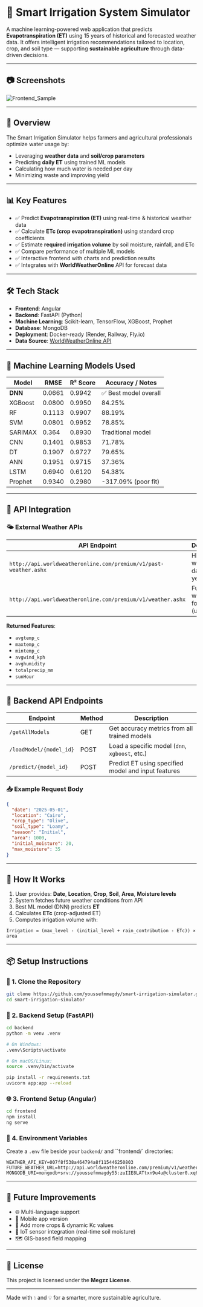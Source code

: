 # 🌿 Smart Irrigation System Simulator

A machine learning-powered web application that predicts **Evapotranspiration (ET)** using 15 years of historical and forecasted weather data. It offers intelligent irrigation recommendations tailored to location, crop, and soil type — supporting **sustainable agriculture** through data-driven decisions.

---

## 📷 Screenshots

![Frontend_Sample](https://github.com/user-attachments/assets/7336bc63-6416-4f74-85ea-7766da25415c)

---

## 🚀 Overview

The Smart Irrigation Simulator helps farmers and agricultural professionals optimize water usage by:

- Leveraging **weather data** and **soil/crop parameters**
- Predicting **daily ET** using trained ML models
- Calculating how much water is needed per day
- Minimizing waste and improving yield

---

## 📊 Key Features

- ✅ Predict **Evapotranspiration (ET)** using real-time & historical weather data  
- ✅ Calculate **ETc (crop evapotranspiration)** using standard crop coefficients  
- ✅ Estimate **required irrigation volume** by soil moisture, rainfall, and ETc  
- ✅ Compare performance of multiple ML models  
- ✅ Interactive frontend with charts and prediction results  
- ✅ Integrates with **WorldWeatherOnline** API for forecast data  

---

## 🛠️ Tech Stack

- **Frontend**: Angular  
- **Backend**: FastAPI (Python)  
- **Machine Learning**: Scikit-learn, TensorFlow, XGBoost, Prophet  
- **Database**: MongoDB  
- **Deployment**: Docker-ready (Render, Railway, Fly.io)  
- **Data Source**: [WorldWeatherOnline API](https://www.worldweatheronline.com)  

---

## 🧠 Machine Learning Models Used

| Model     | RMSE   | R² Score | Accuracy / Notes      |
|-----------|--------|----------|------------------------|
| **DNN**   | 0.0661 | 0.9942   | ✅ Best model overall   |
| XGBoost   | 0.0800 | 0.9950   | 84.25%                |
| RF        | 0.1113 | 0.9907   | 88.19%                |
| SVM       | 0.0801 | 0.9952   | 78.85%                |
| SARIMAX   | 0.364  | 0.8930   | Traditional model     |
| CNN       | 0.1401 | 0.9853   | 71.78%                |
| DT        | 0.1907 | 0.9727   | 79.65%                |
| ANN       | 0.1951 | 0.9715   | 37.36%                |
| LSTM      | 0.6940 | 0.6120   | 54.38%                |
| Prophet   | 0.9340 | 0.2980   | -317.09% (poor fit)   |

---

## 🔌 API Integration

### 🌤️ External Weather APIs

| API Endpoint                                                                 | Description                           |
|------------------------------------------------------------------------------|---------------------------------------|
| `http://api.worldweatheronline.com/premium/v1/past-weather.ashx`            | Historical weather data (15 years)    |
| `http://api.worldweatheronline.com/premium/v1/weather.ashx`                 | Future weather forecast (upcoming)    |

**Returned Features**:
- `avgtemp_c`
- `maxtemp_c`
- `mintemp_c`  
- `avgwind_kph`
- `avghumidity`
- `totalprecip_mm`
- `sunHour`  

---

## 🔗 Backend API Endpoints

| Endpoint                | Method | Description                                         |
|------------------------|--------|-----------------------------------------------------|
| `/getAllModels`        | GET   | Get accuracy metrics from all trained models        |
| `/loadModel/{model_id}`| POST   | Load a specific model (`dnn`, `xgboost`, etc.)      |
| `/predict/{model_id}`  | POST   | Predict ET using specified model and input features |

### 📥 Example Request Body

```json
{
  "date": "2025-05-01",
  "location": "Cairo",
  "crop_type": "Olive",
  "soil_type": "Loamy",
  "season": "Initial",
  "area": 1000,
  "initial_moisture": 20,
  "max_moisture": 35
}
```

---

## 🧪 How It Works

1. User provides: **Date**, **Location**, **Crop**, **Soil**, **Area**, **Moisture levels**  
2. System fetches future weather conditions from API  
3. Best ML model (DNN) predicts **ET**  
4. Calculates **ETc** (crop-adjusted ET)  
5. Computes irrigation volume with:

```
Irrigation = (max_level - (initial_level + rain_contribution - ETc)) × area
```

---

## 📦 Setup Instructions

### 🔧 1. Clone the Repository

```bash
git clone https://github.com/youssefmmagdy/smart-irrigation-simulator.git
cd smart-irrigation-simulator
```

### 🧪 2. Backend Setup (FastAPI)

```bash
cd backend
python -m venv .venv

# On Windows:
.venv\Scripts\activate

# On macOS/Linux:
source .venv/bin/activate

pip install -r requirements.txt
uvicorn app:app --reload
```

### 🌐 3. Frontend Setup (Angular)

```bash
cd frontend
npm install
ng serve
```

### 🔑 4. Environment Variables

Create a `.env` file beside your `backend/` and ``frontend/` directories:

```env
WEATHER_API_KEY=007f8f538a464794a8f115446250803
FUTURE_WEATHER_URL=http://api.worldweatheronline.com/premium/v1/weather.ashx
MONGODB_URI=mongodb+srv://youssefmmagdy55:zuIIE8LATtxn9u4u@cluster0.xq6ult7.mongodb.net/
```

---



## 🔮 Future Improvements

- 🌐 Multi-language support  
- 📱 Mobile app version  
- 🌾 Add more crops & dynamic Kc values  
- 📡 IoT sensor integration (real-time soil moisture)  
- 🗺️ GIS-based field mapping  

---

## 📄 License

This project is licensed under the **Megzz License**.

---

Made with 💧 and 💡 for a smarter, more sustainable agriculture.
